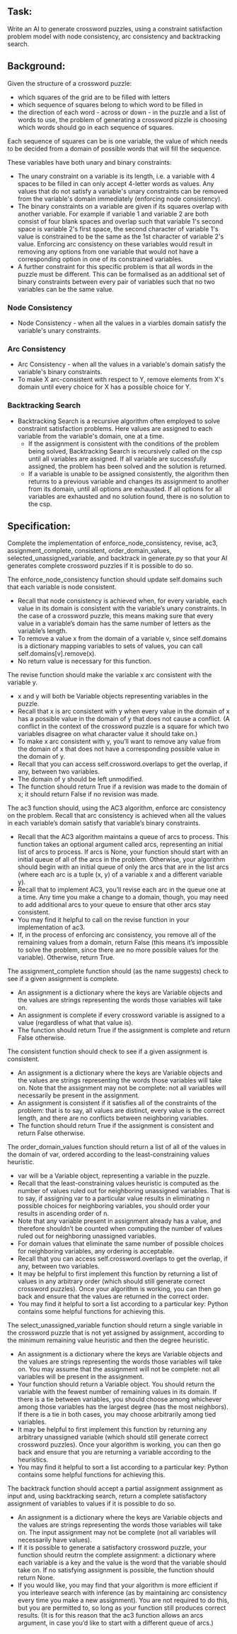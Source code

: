 ## Task:

Write an AI to generate crossword puzzles, using a constraint satisfaction problem model with node consistency, arc consistency and backtracking search.


## Background:

Given the structure of a crossword puzzle:
* which squares of the grid are to be filled with letters
* which sequence of squares belong to which word to be filled in
* the direction of each word - across or down - in the puzzle
and a list of words to use, the problem of generating a crossword pizzle is choosing which words should go in each sequence of squares.

Each sequence of squares can be is one variable, the value of which needs to be decided from a domain of possible words that will fill the sequence.

These variables have both unary and binary constraints:
* The unary constraint on a variable is its length, i.e. a variable with 4 spaces to be filled in can only accept 4-letter words as values. Any values that do not satisfy a variable's unary constraints can be removed from the variable's domain immediately (enforcing node consistency).
* The binary constraints on a variable are given if its squares overlap with another variable. For example if variable 1 and variable 2 are both consist of four blank spaces and overlap such that variable 1's second space is variable 2's first space, the second character of variable 1's value is constrained to be the same as the 1st character of variable 2's value. Enforcing arc consistency on these variables would result in removing any options from one variable that would not have a corresponding option in one of its constrained variables.
* A further constraint for this specific problem is that all words in the puzzle must be different. This can be formalised as an additional set of binary constraints between every pair of variables such that no two variables can be the same value.


### Node Consistency

* Node Consistency - when all the values in a viarbles domain satisfy the variable's unary constraints.

### Arc Consistency

* Arc Consistency - when all the values in a variable's domain satisfy the variable's binary constraints.
* To make X arc-consistent with respect to Y, remove elements from X's domain until every choice for X has a possible choice for Y.
### Backtracking Search

* Backtracking Search is a recursive algorithm often employed to solve constraint satisfaction problems. Here values are assigned to each variable from the variable's domain, one at a time.
  * If the assignment is consistent with the conditions of the problem being solved, Backtracking Search is recursively called on the csp until all variables are assigned. If all variable are successfully assigned, the problem has been solved and the solution is returned.
  * If a variable is unable to be assigned consistently, the algorithm then returns to a previous variable and changes its assignment to another from its domain, until all options are exhausted. If all options for all variables are exhausted and no solution found, there is no solution to the csp.
## Specification:

Complete the implementation of enforce_node_consistency, revise, ac3, assignment_complete, consistent, order_domain_values, selected_unassigned_variable, and backtrack in generate.py so that your AI generates complete crossword puzzles if it is possible to do so.

The enforce_node_consistency function should update self.domains such that each variable is node consistent.

* Recall that node consistency is achieved when, for every variable, each value in its domain is consistent with the variable’s unary constraints. In the case of a crossword puzzle, this means making sure that every value in a variable’s domain has the same number of letters as the variable’s length.
* To remove a value x from the domain of a variable v, since self.domains is a dictionary mapping variables to sets of values, you can call self.domains[v].remove(x).
* No return value is necessary for this function.

The revise function should make the variable x arc consistent with the variable y.

* x and y will both be Variable objects representing variables in the puzzle.
* Recall that x is arc consistent with y when every value in the domain of x has a possible value in the domain of y that does not cause a conflict. (A conflict in the context of the crossword puzzle is a square for which two variables disagree on what character value it should take on.)
* To make x arc consistent with y, you’ll want to remove any value from the domain of x that does not have a corresponding possible value in the domain of y.
* Recall that you can access self.crossword.overlaps to get the overlap, if any, between two variables.
* The domain of y should be left unmodified.
* The function should return True if a revision was made to the domain of x; it should return False if no revision was made.

The ac3 function should, using the AC3 algorithm, enforce arc consistency on the problem. Recall that arc consistency is achieved when all the values in each variable’s domain satisfy that variable’s binary constraints.

* Recall that the AC3 algorithm maintains a queue of arcs to process. This function takes an optional argument called arcs, representing an initial list of arcs to process. If arcs is None, your function should start with an initial queue of all of the arcs in the problem. Otherwise, your algorithm should begin with an initial queue of only the arcs that are in the list arcs (where each arc is a tuple (x, y) of a variable x and a different variable y).
* Recall that to implement AC3, you’ll revise each arc in the queue one at a time. Any time you make a change to a domain, though, you may need to add additional arcs to your queue to ensure that other arcs stay consistent.
* You may find it helpful to call on the revise function in your implementation of ac3.
* If, in the process of enforcing arc consistency, you remove all of the remaining values from a domain, return False (this means it’s impossible to solve the problem, since there are no more possible values for the variable). Otherwise, return True.

The assignment_complete function should (as the name suggests) check to see if a given assignment is complete.

* An assignment is a dictionary where the keys are Variable objects and the values are strings representing the words those variables will take on.
* An assignment is complete if every crossword variable is assigned to a value (regardless of what that value is).
* The function should return True if the assignment is complete and return False otherwise.

The consistent function should check to see if a given assignment is consistent.

* An assignment is a dictionary where the keys are Variable objects and the values are strings representing the words those variables will take on. Note that the assignment may not be complete: not all variables will necessarily be present in the assignment.
* An assignment is consistent if it satisfies all of the constraints of the problem: that is to say, all values are distinct, every value is the correct length, and there are no conflicts between neighboring variables.
* The function should return True if the assignment is consistent and return False otherwise.

The order_domain_values function should return a list of all of the values in the domain of var, ordered according to the least-constraining values heuristic.

* var will be a Variable object, representing a variable in the puzzle.
* Recall that the least-constraining values heuristic is computed as the number of values ruled out for neighboring unassigned variables. That is to say, if assigning var to a particular value results in eliminating n possible choices for neighboring variables, you should order your results in ascending order of n.
* Note that any variable present in assignment already has a value, and therefore shouldn’t be counted when computing the number of values ruled out for neighboring unassigned variables.
* For domain values that eliminate the same number of possible choices for neighboring variables, any ordering is acceptable.
* Recall that you can access self.crossword.overlaps to get the overlap, if any, between two variables.
* It may be helpful to first implement this function by returning a list of values in any arbitrary order (which should still generate correct crossword puzzles). Once your algorithm is working, you can then go back and ensure that the values are returned in the correct order.
* You may find it helpful to sort a list according to a particular key: Python contains some helpful functions for achieving this.

The select_unassigned_variable function should return a single variable in the crossword puzzle that is not yet assigned by assignment, according to the minimum remaining value heuristic and then the degree heuristic.

* An assignment is a dictionary where the keys are Variable objects and the values are strings representing the words those variables will take on. You may assume that the assignment will not be complete: not all variables will be present in the assignment.
* Your function should return a Variable object. You should return the variable with the fewest number of remaining values in its domain. If there is a tie between variables, you should choose among whichever among those variables has the largest degree (has the most neighbors). If there is a tie in both cases, you may choose arbitrarily among tied variables.
* It may be helpful to first implement this function by returning any arbitrary unassigned variable (which should still generate correct crossword puzzles). Once your algorithm is working, you can then go back and ensure that you are returning a variable according to the heuristics.
* You may find it helpful to sort a list according to a particular key: Python contains some helpful functions for achieving this.

The backtrack function should accept a partial assignment assignment as input and, using backtracking search, return a complete satisfactory assignment of variables to values if it is possible to do so.

* An assignment is a dictionary where the keys are Variable objects and the values are strings representing the words those variables will take on. The input assignment may not be complete (not all variables will necessarily have values).
* If it is possible to generate a satisfactory crossword puzzle, your function should reutrn the complete assignment: a dictionary where each variable is a key and the value is the word that the variable should take on. If no satisfying assignment is possible, the function should return None.
* If you would like, you may find that your algorithm is more efficient if you interleave search with inference (as by maintaining arc consistency every time you make a new assignment). You are not required to do this, but you are permitted to, so long as your function still produces correct results. (It is for this reason that the ac3 function allows an arcs argument, in case you’d like to start with a different queue of arcs.)
